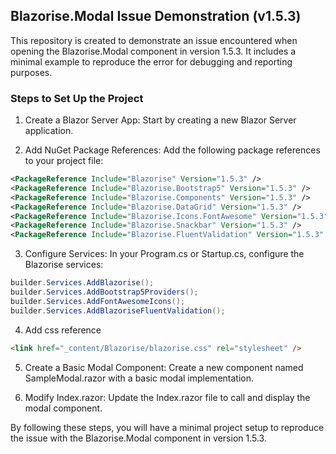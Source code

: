 ## Blazorise.Modal Issue Demonstration (v1.5.3)
This repository is created to demonstrate an issue encountered when opening the Blazorise.Modal component in version 1.5.3. It includes a minimal example to reproduce the error for debugging and reporting purposes.

### Steps to Set Up the Project
1. Create a Blazor Server App: Start by creating a new Blazor Server application.

2. Add NuGet Package References: Add the following package references to your project file:

```xml
<PackageReference Include="Blazorise" Version="1.5.3" />
<PackageReference Include="Blazorise.Bootstrap5" Version="1.5.3" />
<PackageReference Include="Blazorise.Components" Version="1.5.3" />
<PackageReference Include="Blazorise.DataGrid" Version="1.5.3" />
<PackageReference Include="Blazorise.Icons.FontAwesome" Version="1.5.3" />
<PackageReference Include="Blazorise.Snackbar" Version="1.5.3" />
<PackageReference Include="Blazorise.FluentValidation" Version="1.5.3" />
```

3. Configure Services: In your Program.cs or Startup.cs, configure the Blazorise services:

```c#
builder.Services.AddBlazorise();
builder.Services.AddBootstrap5Providers();
builder.Services.AddFontAwesomeIcons();
builder.Services.AddBlazoriseFluentValidation();
```

4. Add css reference
```html
<link href="_content/Blazorise/blazorise.css" rel="stylesheet" />
```

5. Create a Basic Modal Component: Create a new component named SampleModal.razor with a basic modal implementation.

6. Modify Index.razor: Update the Index.razor file to call and display the modal component.

By following these steps, you will have a minimal project setup to reproduce the issue with the Blazorise.Modal component in version 1.5.3.